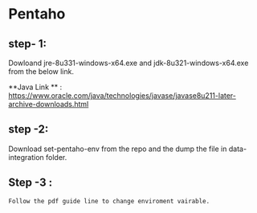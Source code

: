 # Pentaho

##  step- 1:
 Dowloand jre-8u331-windows-x64.exe and jdk-8u321-windows-x64.exe from the below link.
 
**Java Link ** : https://www.oracle.com/java/technologies/javase/javase8u211-later-archive-downloads.html
  
 ## step -2:
  Download set-pentaho-env from the repo and the dump the file in data- integration folder.
 
 ## Step -3 :
    Follow the pdf guide line to change enviroment vairable.
